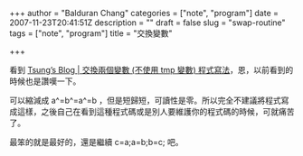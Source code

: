 +++
author = "Balduran Chang"
categories = ["note", "program"]
date = 2007-11-23T20:41:51Z
description = ""
draft = false
slug = "swap-routine"
tags = ["note", "program"]
title = "交換變數"

+++


看到 [Tsung’s Blog | 交換兩個變數 (不使用 tmp 變數) 程式寫法](http://plog.longwin.com.tw/programming/2007/11/23/variable_swap_programming_2007)，恩，以前看到的時候也是讚嘆一下。

可以縮減成 a^=b^=a^=b ，但是短歸短，可讀性是零。所以完全不建議將程式寫成這樣，之後自己在看到這種程式碼或是別人要維護你的程式碼的時候，可就痛苦了。

最笨的就是最好的，還是繼續 c=a;a=b;b=c; 吧。

